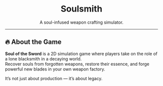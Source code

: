 <h1 align="center">Soulsmith</h1>
<p align="center">A soul-infused weapon crafting simulator.</p>

---

## 🔥 About the Game

**Soul of the Sword** is a 2D simulation game where players take on the role of a lone blacksmith in a decaying world.  
Recover souls from forgotten weapons, restore their essence, and forge powerful new blades in your own weapon factory.

It’s not just about production — it’s about legacy.
